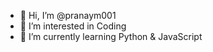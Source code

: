 - 👋 Hi, I’m @pranaym001
- 👀 I’m interested in Coding
- 🌱 I’m currently learning Python & JavaScript
<!---
- 💞️ I’m looking to collaborate on ...
- 📫 How to reach me ...


pranaym001/pranaym001 is a ✨ special ✨ repository because its `README.md` (this file) appears on your GitHub profile.
You can click the Preview link to take a look at your changes.
--->
